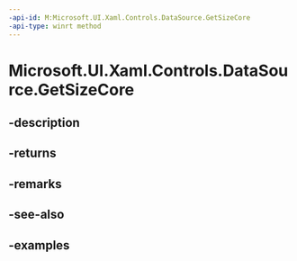 ```yaml
---
-api-id: M:Microsoft.UI.Xaml.Controls.DataSource.GetSizeCore
-api-type: winrt method
---
```


<!-- Method syntax.
virtual protected int DataSource.GetSizeCore()
-->

# Microsoft.UI.Xaml.Controls.DataSource.GetSizeCore

## -description

## -returns

## -remarks

## -see-also

## -examples

